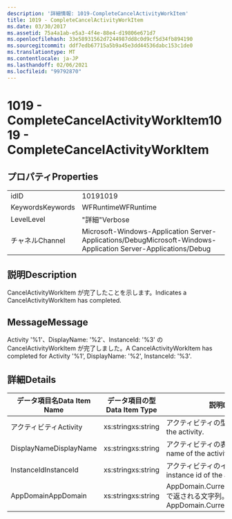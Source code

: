 ```yaml
---
description: '詳細情報: 1019-CompleteCancelActivityWorkItem'
title: 1019 - CompleteCancelActivityWorkItem
ms.date: 03/30/2017
ms.assetid: 75a4a1ab-e5a3-4f4e-88e4-d19806e671d7
ms.openlocfilehash: 33e58931562d7244987dd8c0d9cf5d34fb894190
ms.sourcegitcommit: ddf7edb67715a5b9a45e3dd44536dabc153c1de0
ms.translationtype: MT
ms.contentlocale: ja-JP
ms.lasthandoff: 02/06/2021
ms.locfileid: "99792870"
---
```

# <a name="1019---completecancelactivityworkitem"></a><span data-ttu-id="75b0b-103">1019 - CompleteCancelActivityWorkItem</span><span class="sxs-lookup"><span data-stu-id="75b0b-103">1019 - CompleteCancelActivityWorkItem</span></span>

## <a name="properties"></a><span data-ttu-id="75b0b-104">プロパティ</span><span class="sxs-lookup"><span data-stu-id="75b0b-104">Properties</span></span>  
  
|||  
|-|-|  
|<span data-ttu-id="75b0b-105">id</span><span class="sxs-lookup"><span data-stu-id="75b0b-105">ID</span></span>|<span data-ttu-id="75b0b-106">1019</span><span class="sxs-lookup"><span data-stu-id="75b0b-106">1019</span></span>|  
|<span data-ttu-id="75b0b-107">Keywords</span><span class="sxs-lookup"><span data-stu-id="75b0b-107">Keywords</span></span>|<span data-ttu-id="75b0b-108">WFRuntime</span><span class="sxs-lookup"><span data-stu-id="75b0b-108">WFRuntime</span></span>|  
|<span data-ttu-id="75b0b-109">Level</span><span class="sxs-lookup"><span data-stu-id="75b0b-109">Level</span></span>|<span data-ttu-id="75b0b-110">"詳細"</span><span class="sxs-lookup"><span data-stu-id="75b0b-110">Verbose</span></span>|  
|<span data-ttu-id="75b0b-111">チャネル</span><span class="sxs-lookup"><span data-stu-id="75b0b-111">Channel</span></span>|<span data-ttu-id="75b0b-112">Microsoft-Windows-Application Server-Applications/Debug</span><span class="sxs-lookup"><span data-stu-id="75b0b-112">Microsoft-Windows-Application Server-Applications/Debug</span></span>|  
  
## <a name="description"></a><span data-ttu-id="75b0b-113">説明</span><span class="sxs-lookup"><span data-stu-id="75b0b-113">Description</span></span>  

 <span data-ttu-id="75b0b-114">CancelActivityWorkItem が完了したことを示します。</span><span class="sxs-lookup"><span data-stu-id="75b0b-114">Indicates a CancelActivityWorkItem has completed.</span></span>  
  
## <a name="message"></a><span data-ttu-id="75b0b-115">Message</span><span class="sxs-lookup"><span data-stu-id="75b0b-115">Message</span></span>  

 <span data-ttu-id="75b0b-116">Activity '%1'、DisplayName: '%2'、InstanceId: '%3' の CancelActivityWorkItem が完了しました。</span><span class="sxs-lookup"><span data-stu-id="75b0b-116">A CancelActivityWorkItem has completed for Activity '%1', DisplayName: '%2', InstanceId: '%3'.</span></span>  
  
## <a name="details"></a><span data-ttu-id="75b0b-117">詳細</span><span class="sxs-lookup"><span data-stu-id="75b0b-117">Details</span></span>  
  
|<span data-ttu-id="75b0b-118">データ項目名</span><span class="sxs-lookup"><span data-stu-id="75b0b-118">Data Item Name</span></span>|<span data-ttu-id="75b0b-119">データ項目の型</span><span class="sxs-lookup"><span data-stu-id="75b0b-119">Data Item Type</span></span>|<span data-ttu-id="75b0b-120">説明</span><span class="sxs-lookup"><span data-stu-id="75b0b-120">Description</span></span>|  
|--------------------|--------------------|-----------------|  
|<span data-ttu-id="75b0b-121">アクティビティ</span><span class="sxs-lookup"><span data-stu-id="75b0b-121">Activity</span></span>|<span data-ttu-id="75b0b-122">xs:string</span><span class="sxs-lookup"><span data-stu-id="75b0b-122">xs:string</span></span>|<span data-ttu-id="75b0b-123">アクティビティの型名。</span><span class="sxs-lookup"><span data-stu-id="75b0b-123">The type name of the activity.</span></span>|  
|<span data-ttu-id="75b0b-124">DisplayName</span><span class="sxs-lookup"><span data-stu-id="75b0b-124">DisplayName</span></span>|<span data-ttu-id="75b0b-125">xs:string</span><span class="sxs-lookup"><span data-stu-id="75b0b-125">xs:string</span></span>|<span data-ttu-id="75b0b-126">アクティビティの表示名。</span><span class="sxs-lookup"><span data-stu-id="75b0b-126">The display name of the activity.</span></span>|  
|<span data-ttu-id="75b0b-127">InstanceId</span><span class="sxs-lookup"><span data-stu-id="75b0b-127">InstanceId</span></span>|<span data-ttu-id="75b0b-128">xs:string</span><span class="sxs-lookup"><span data-stu-id="75b0b-128">xs:string</span></span>|<span data-ttu-id="75b0b-129">アクティビティのインスタンス ID。</span><span class="sxs-lookup"><span data-stu-id="75b0b-129">The instance id of the activity.</span></span>|  
|<span data-ttu-id="75b0b-130">AppDomain</span><span class="sxs-lookup"><span data-stu-id="75b0b-130">AppDomain</span></span>|<span data-ttu-id="75b0b-131">xs:string</span><span class="sxs-lookup"><span data-stu-id="75b0b-131">xs:string</span></span>|<span data-ttu-id="75b0b-132">AppDomain.CurrentDomain.FriendlyName で返される文字列。</span><span class="sxs-lookup"><span data-stu-id="75b0b-132">The string returned by AppDomain.CurrentDomain.FriendlyName.</span></span>|
